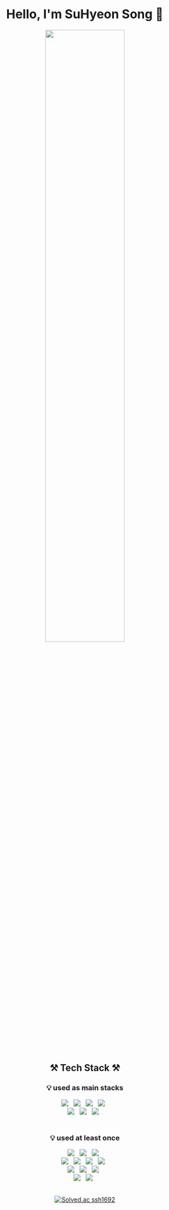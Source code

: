 


<div align="center">
  <h1>Hello, I'm SuHyeon Song 👋</h1>
  
  <img width="60%" src="https://user-images.githubusercontent.com/65274226/209482982-c0c335ab-9a32-43e3-aa74-bf2adc53a2cc.gif"/>

  <h2 align="center"><b>⚒ Tech Stack ⚒</b></h2>
  <h3 align="center">💡 used as main stacks</h3>
  <a><img src="https://img.shields.io/badge/HTML5-E34F26?style=flat-square&logo=HTML5&logoColor=white"/></a> &nbsp
  <a><img src="https://img.shields.io/badge/CSS3-1572B6?style=flat-square&logo=CSS3&logoColor=white"/></a> &nbsp
  <a><img src="https://img.shields.io/badge/JavaScript-F7DF1E?style=flat-square&logo=JavaScript&logoColor=white"/></a> &nbsp
  <a><img src="https://img.shields.io/badge/React-61DAFB?style=flat-square&logo=React&logoColor=white"/></a> &nbsp 
  <br>
  <a><img src="https://img.shields.io/badge/Java-2C2255?style=flat-square&logo=Eclipse IDE&logoColor=white"/></a> &nbsp 
  <a><img src="https://img.shields.io/badge/Python-3776AB?style=flat-square&logo=Python&logoColor=white"/></a> &nbsp 
  <a><img src="https://img.shields.io/badge/MySQL-4479A1?style=flat-square&logo=MySQL&logoColor=white"/></a> &nbsp 
  <br>
  <br>
  <h3 align="center">💡 used at least once</h3>
  <a><img src="https://img.shields.io/badge/C-A8B9CC?style=flat-square&logo=C&logoColor=white"/></a> &nbsp 
  <a><img src="https://img.shields.io/badge/c++-00599C?style=flat-square&logo=c%2B%2B&logoColor=white"/></a> &nbsp 
  <a><img src="https://img.shields.io/badge/Vue.js-4FC08D?style=flat-square&logo=Vue.js&logoColor=white"/></a> &nbsp 
  <br>
  <a><img src="https://img.shields.io/badge/Spring-6DB33F?style=flat-square&logo=Spring&logoColor=white"/></a> &nbsp 
  <a><img src="https://img.shields.io/badge/Spring Boot-13C100?style=flat-square&logo=Spring Boot&logoColor=white"/></a> &nbsp 
  <a><img src="https://img.shields.io/badge/Django-092E20?style=flat-square&logo=Django&logoColor=white"/></a> &nbsp 
  <a><img src="https://img.shields.io/badge/Flask-000000?style=flat-square&logo=Flask&logoColor=white"/></a> &nbsp 
  <br>
  <a><img src="https://img.shields.io/badge/Arduino-00979D?style=flat-square&logo=Arduino&logoColor=white"/></a> &nbsp 
  <a><img src="https://img.shields.io/badge/Raspberry Pi-A22846?style=flat-square&logo=Raspberry Pi&logoColor=white"/></a> &nbsp 
  <a><img src="https://img.shields.io/badge/Anaconda-44A833?style=flat-square&logo=Anaconda&logoColor=white"/></a> &nbsp 
  <br>
  <a><img src="https://img.shields.io/badge/Linux-FCC624?style=flat-square&logo=Linux&logoColor=white"/></a> &nbsp 
  <a><img src="https://img.shields.io/badge/OpenCV-5C3EE8?style=flat-square&logo=OpenCV&logoColor=white"/></a> &nbsp 
  <br>
  <br>
  
 
<!--   [![Top Langs](https://github-readme-stats.vercel.app/api/top-langs/?username=songsuhyeon&layout=compact)](https://github.com/songsuhyeon/github-readme-stats)
  ![SuHyeon's GitHub stats](https://github-readme-stats.vercel.app/api?username=songsuhyeon&show_icons=true&theme=tokyonight)
 -->
  [![Solved.ac ssh1692](http://mazassumnida.wtf/api/generate_badge?boj=ssh1692)](https://solved.ac/ssh1692)
</div>

<!--
**songsuhyeon/songsuhyeon** is a ✨ _special_ ✨ repository because its `README.md` (this file) appears on your GitHub profile.

Here are some ideas to get you started:

- 🔭 I’m currently working on ...
- 🌱 I’m currently learning ...
- 👯 I’m looking to collaborate on ...
- 🤔 I’m looking for help with ...
- 💬 Ask me about ...
- 📫 How to reach me: ...
- 😄 Pronouns: ...
- ⚡ Fun fact: ...
-->
